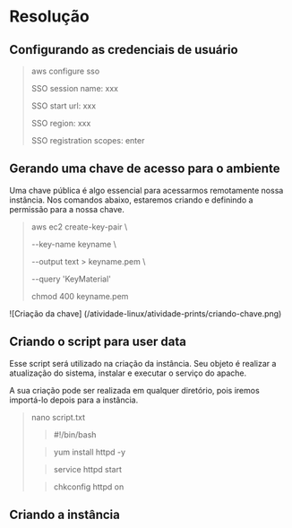 
# Resolução 

## Configurando as credenciais de usuário
> aws configure sso
> 
> SSO session name: xxx
> 
> SSO start url: xxx
> 
> SSO region: xxx
> 
> SSO registration scopes: enter

## Gerando uma chave de acesso para o ambiente
Uma chave pública é algo essencial para acessarmos remotamente nossa instância. Nos comandos abaixo, estaremos criando e definindo a permissão para a nossa chave.

> aws ec2 create-key-pair \
> 
> --key-name keyname \
> 
> --output text > keyname.pem \
> 
> --query 'KeyMaterial'
> 
> chmod 400 keyname.pem 

![Criação da chave] (/atividade-linux/atividade-prints/criando-chave.png)

## Criando o script para user data
Esse script será utilizado na criação da instância. Seu objeto é realizar a atualização do sistema, instalar e executar o serviço do apache.

A sua criação pode ser realizada em qualquer diretório, pois iremos importá-lo depois para a instância.
> nano script.txt
>
> > #!/bin/bash
> 
> > yum install httpd -y
> 
> > service httpd start
> 
> > chkconfig httpd on

## Criando a instância